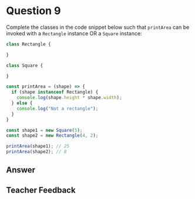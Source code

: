 # Question 9

Complete the classes in the code snippet below such that `printArea` can be invoked with a `Rectangle` instance OR a `Square` instance:

```js
class Rectangle {

}

class Square {

}

const printArea = (shape) => {
  if (shape instanceof Rectangle) {
    console.log(shape.height * shape.width);
  } else {
    console.log("Not a rectangle");
  }
}

const shape1 = new Square(5);
const shape2 = new Rectangle(4, 2);

printArea(shape1); // 25
printArea(shape2); // 8
```

## Answer

## Teacher Feedback
